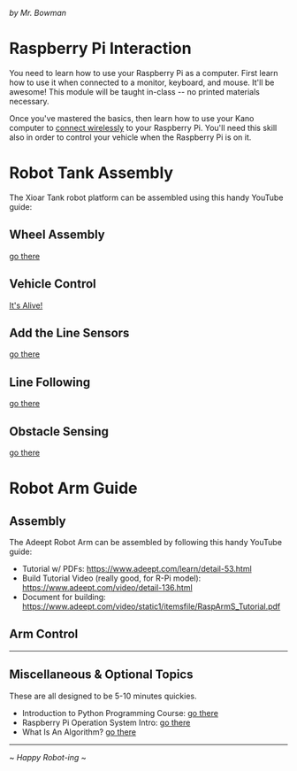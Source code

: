 _by Mr. Bowman_

# Raspberry Pi Interaction

You need to learn how to use your Raspberry Pi as a computer. First learn how to use it when connected to a monitor, keyboard, and mouse. It'll be awesome! This module will be taught in-class -- no printed materials necessary.

Once you've mastered the basics, then learn how to use your Kano computer to [connect wirelessly](./raspberry_pi_comms.md) to your Raspberry Pi. You'll need this skill also in order to control your vehicle when the Raspberry Pi is on it.

# Robot Tank Assembly

The Xioar Tank robot platform can be assembled using this handy YouTube guide: 

## Wheel Assembly

[go there](./drive_system_wiring.md)

## Vehicle Control

[It's Alive!](./vehicle_control.md)

## Add the Line Sensors

[go there](./line_sensors.md)

## Line Following

[go there](./line_following.md)

## Obstacle Sensing

[go there](./obstacle_sensor.md)

# Robot Arm Guide 

## Assembly

The Adeept Robot Arm can be assembled by following this handy YouTube guide: 

* Tutorial w/ PDFs: https://www.adeept.com/learn/detail-53.html 
* Build Tutorial Video (really good, for R-Pi model): https://www.adeept.com/video/detail-136.html 
* Document for building: https://www.adeept.com/video/static1/itemsfile/RaspArmS_Tutorial.pdf 

## Arm Control


---

## Miscellaneous & Optional Topics

These are all designed to be 5-10 minutes quickies.

* Introduction to Python Programming Course: [go there](./slides_with_python_code.html)
* Raspberry Pi Operation System Intro: [go there](./linux_intro.md)
* What Is An Algorithm? [go there](./slides_algorithms_intro.html)

---

~ _Happy Robot-ing_ ~